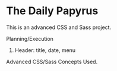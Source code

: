 # The Daily Papyrus

This is an advanced CSS and Sass project.

Planning/Execution
1. Header: title, date, menu

Advanced CSS/Sass Concepts Used.

